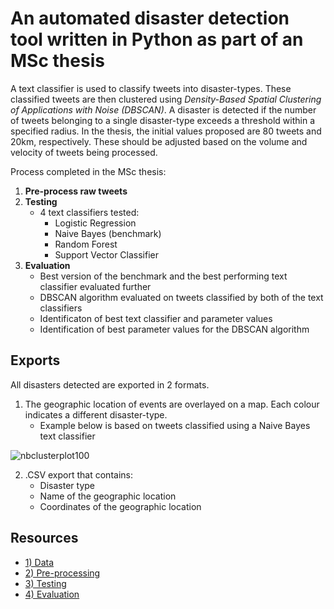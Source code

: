 # An automated disaster detection tool written in Python as part of an MSc thesis

A text classifier is used to classify tweets into disaster-types. These classified tweets are then clustered using *Density-Based Spatial Clustering of Applications with Noise (DBSCAN)*. A disaster is detected if the number of tweets belonging to a single disaster-type exceeds a threshold within a specified radius. In the thesis, the initial values proposed are 80 tweets and 20km, respectively. These should be adjusted based on the volume and velocity of tweets being processed.

Process completed in the MSc thesis:

1) **Pre-process raw tweets**
2) **Testing**
    - 4 text classifiers tested:
        - Logistic Regression
        - Naive Bayes (benchmark)
        - Random Forest
        - Support Vector Classifier
3) **Evaluation**
    - Best version of the benchmark and the best performing text classifier evaluated further
    - DBSCAN algorithm evaluated on tweets classified by both of the text classifiers 
    - Identificaton of best text classifier and parameter values
    - Identification of best parameter values for the DBSCAN algorithm

## Exports

All disasters detected are exported in 2 formats.

1) The geographic location of events are overlayed on a map. Each colour indicates a different disaster-type. 
    - Example below is based on tweets classified using a Naive Bayes text classifier

![nbclusterplot100](https://user-images.githubusercontent.com/34406492/46284225-eb539d00-c56e-11e8-9689-50f34a9a26d8.png)

2) .CSV export that contains:
    - Disaster type
    - Name of the geographic location
    - Coordinates of the geographic location

## Resources

- [1) Data](https://github.com/Christopher-Loynes/DisasterDetectionTool/wiki/'Data'-Folder)
- [2) Pre-processing](https://github.com/Christopher-Loynes/DisasterDetectionTool/wiki/'Preprocessing'-Folder)
- [3) Testing](https://github.com/Christopher-Loynes/DisasterDetectionTool/wiki/'Testing'-Folder) 
- [4) Evaluation](https://github.com/Christopher-Loynes/DisasterDetectionTool/wiki/'Evaluation'-Folder)




